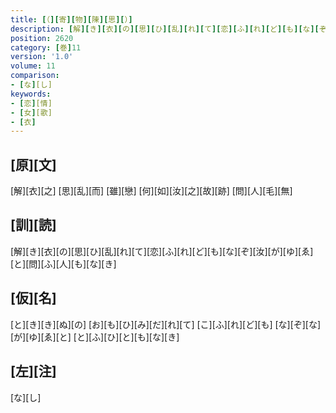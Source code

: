```yaml
---
title: [（][寄][物][陳][思][）]
description: [解][き][衣][の][思][ひ][乱][れ][て][恋][ふ][れ][ど][も][な][ぞ][汝][が][ゆ][ゑ][と][問][ふ][人][も][な][き]
position: 2620
category: [巻]11
version: '1.0'
volume: 11
comparison:
- [な][し]
keywords:
- [恋][情]
- [女][歌]
- [衣]
---
```


## [原][文]

[解][衣][之] [思][乱][而] [雖][戀] [何][如][汝][之][故][跡] [問][人][毛][無]

## [訓][読]

[解][き][衣][の][思][ひ][乱][れ][て][恋][ふ][れ][ど][も][な][ぞ][汝][が][ゆ][ゑ][と][問][ふ][人][も][な][き]

## [仮][名]

[と][き][き][ぬ][の] [お][も][ひ][み][だ][れ][て] [こ][ふ][れ][ど][も] [な][ぞ][な][が][ゆ][ゑ][と] [と][ふ][ひ][と][も][な][き]

## [左][注]

[な][し]
